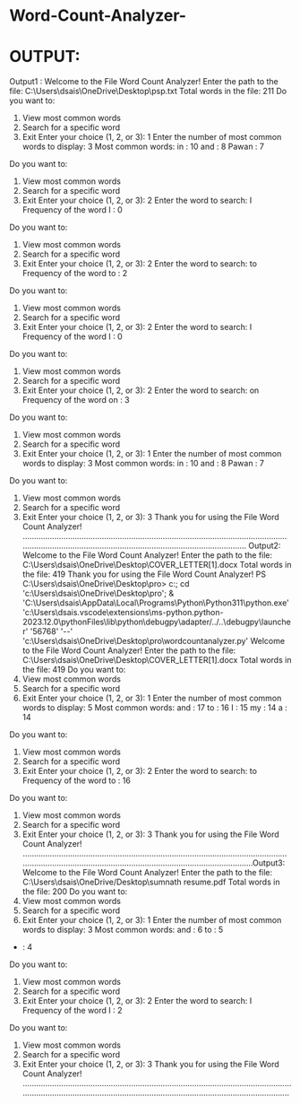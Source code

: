 # Word-Count-Analyzer-
# OUTPUT:
Output1 :                                                                                                                                                                                                         Welcome to the File Word Count Analyzer!
Enter the path to the file: C:\Users\dsais\OneDrive\Desktop\psp.txt
Total words in the file: 211
Do you want to:
1. View most common words
2. Search for a specific word
3. Exit
Enter your choice (1, 2, or 3): 1
Enter the number of most common words to display: 3
Most common words:
in : 10
and : 8
Pawan : 7

Do you want to:
1. View most common words
2. Search for a specific word
3. Exit
Enter your choice (1, 2, or 3): 2
Enter the word to search: I
Frequency of the word I : 0

Do you want to:
1. View most common words
2. Search for a specific word
3. Exit
Enter your choice (1, 2, or 3): 2
Enter the word to search: to
Frequency of the word to : 2

Do you want to:
1. View most common words
2. Search for a specific word
3. Exit
Enter your choice (1, 2, or 3): 2
Enter the word to search: I
Frequency of the word I : 0

Do you want to:
1. View most common words
2. Search for a specific word
3. Exit
Enter your choice (1, 2, or 3): 2
Enter the word to search: on
Frequency of the word on : 3

Do you want to:
1. View most common words
2. Search for a specific word
3. Exit
Enter your choice (1, 2, or 3): 1
Enter the number of most common words to display: 3
Most common words:
in : 10
and : 8
Pawan : 7

Do you want to:
1. View most common words
2. Search for a specific word
3. Exit
Enter your choice (1, 2, or 3): 3
Thank you for using the File Word Count Analyzer!
                                                                                                                                                                                                                                                                                                                                                                                         ………………………………………………………………………………………………………………………………………………………………………………………………                                                                                                                                                                                                                 Output2:
Welcome to the File Word Count Analyzer!
Enter the path to the file: C:\Users\dsais\OneDrive\Desktop\COVER_LETTER[1].docx
Total words in the file: 419
Thank you for using the File Word Count Analyzer!
PS C:\Users\dsais\OneDrive\Desktop\pro>  c:; cd 'c:\Users\dsais\OneDrive\Desktop\pro'; & 'C:\Users\dsais\AppData\Local\Programs\Python\Python311\python.exe' 'c:\Users\dsais\.vscode\extensions\ms-python.python-2023.12.0\pythonFiles\lib\python\debugpy\adapter/../..\debugpy\launcher' '56768' '--' 'c:\Users\dsais\OneDrive\Desktop\pro\wordcountanalyzer.py' 
Welcome to the File Word Count Analyzer!
Enter the path to the file: C:\Users\dsais\OneDrive\Desktop\COVER_LETTER[1].docx
Total words in the file: 419
Do you want to:
1. View most common words
2. Search for a specific word
3. Exit
Enter your choice (1, 2, or 3): 1
Enter the number of most common words to display: 5
Most common words:
and : 17
to : 16
I : 15
my : 14
a : 14

Do you want to:
1. View most common words
2. Search for a specific word
3. Exit
Enter your choice (1, 2, or 3): 2
Enter the word to search: to
Frequency of the word to : 16

Do you want to:
1. View most common words
2. Search for a specific word
3. Exit
Enter your choice (1, 2, or 3): 3                                                                                                                                                              Thank you for using the File Word Count Analyzer!                                                                                                                                                   ………………………………………………………………………………………………………………………………………………………………………………………............Output3:                                                                                                                                                                                   Welcome to the File Word Count Analyzer!
Enter the path to the file: C:\Users\dsais\OneDrive/Desktop\sumnath resume.pdf
Total words in the file: 200
Do you want to:
1. View most common words
2. Search for a specific word
3. Exit
Enter your choice (1, 2, or 3): 1
Enter the number of most common words to display: 3
Most common words:
and : 6
to : 5
- : 4

Do you want to:
1. View most common words
2. Search for a specific word
3. Exit
Enter your choice (1, 2, or 3): 2
Enter the word to search: I
Frequency of the word I : 2

Do you want to:
1. View most common words
2. Search for a specific word
3. Exit
Enter your choice (1, 2, or 3): 3
Thank you for using the File Word Count Analyzer!
 .............................................................................................................................................................................................................................................
